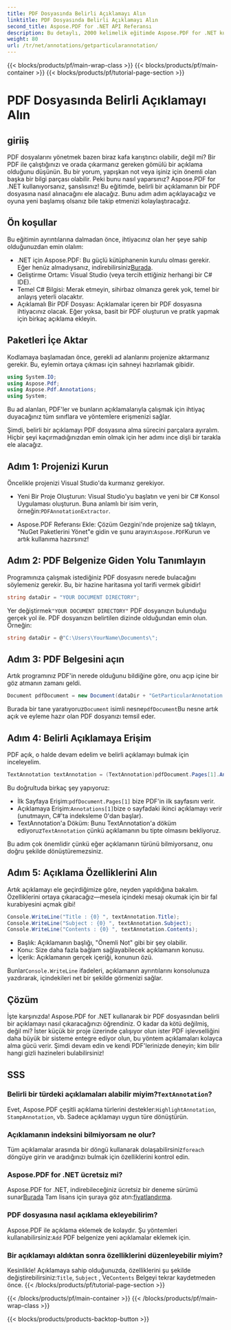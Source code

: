 ```yaml
---
title: PDF Dosyasında Belirli Açıklamayı Alın
linktitle: PDF Dosyasında Belirli Açıklamayı Alın
second_title: Aspose.PDF for .NET API Referansı
description: Bu detaylı, 2000 kelimelik eğitimde Aspose.PDF for .NET kullanarak bir PDF dosyasından belirli bir açıklamayı nasıl çıkaracağınızı öğrenin. Geliştiriciler için mükemmel.
weight: 80
url: /tr/net/annotations/getparticularannotation/
---
```


{{< blocks/products/pf/main-wrap-class >}}
{{< blocks/products/pf/main-container >}}
{{< blocks/products/pf/tutorial-page-section >}}

# PDF Dosyasında Belirli Açıklamayı Alın

## giriiş

PDF dosyalarını yönetmek bazen biraz kafa karıştırıcı olabilir, değil mi? Bir PDF ile çalıştığınızı ve orada çıkarmanız gereken gömülü bir açıklama olduğunu düşünün. Bu bir yorum, yapışkan not veya işiniz için önemli olan başka bir bilgi parçası olabilir. Peki bunu nasıl yaparsınız? Aspose.PDF for .NET kullanıyorsanız, şanslısınız! Bu eğitimde, belirli bir açıklamanın bir PDF dosyasına nasıl alınacağını ele alacağız. Bunu adım adım açıklayacağız ve oyuna yeni başlamış olsanız bile takip etmenizi kolaylaştıracağız.

## Ön koşullar

Bu eğitimin ayrıntılarına dalmadan önce, ihtiyacınız olan her şeye sahip olduğunuzdan emin olalım:

-  .NET için Aspose.PDF: Bu güçlü kütüphanenin kurulu olması gerekir. Eğer henüz almadıysanız, indirebilirsiniz[Burada](https://releases.aspose.com/pdf/net/).
- Geliştirme Ortamı: Visual Studio (veya tercih ettiğiniz herhangi bir C# IDE).
- Temel C# Bilgisi: Merak etmeyin, sihirbaz olmanıza gerek yok, temel bir anlayış yeterli olacaktır.
- Açıklamalı Bir PDF Dosyası: Açıklamalar içeren bir PDF dosyasına ihtiyacınız olacak. Eğer yoksa, basit bir PDF oluşturun ve pratik yapmak için birkaç açıklama ekleyin.

## Paketleri İçe Aktar

Kodlamaya başlamadan önce, gerekli ad alanlarını projenize aktarmanız gerekir. Bu, eylemin ortaya çıkması için sahneyi hazırlamak gibidir.

```csharp
using System.IO;
using Aspose.Pdf;
using Aspose.Pdf.Annotations;
using System;
```

Bu ad alanları, PDF'ler ve bunların açıklamalarıyla çalışmak için ihtiyaç duyacağınız tüm sınıflara ve yöntemlere erişmenizi sağlar.

Şimdi, belirli bir açıklamayı PDF dosyasına alma sürecini parçalara ayıralım. Hiçbir şeyi kaçırmadığınızdan emin olmak için her adımı ince dişli bir tarakla ele alacağız.

## Adım 1: Projenizi Kurun

Öncelikle projenizi Visual Studio'da kurmanız gerekiyor. 

-  Yeni Bir Proje Oluşturun: Visual Studio'yu başlatın ve yeni bir C# Konsol Uygulaması oluşturun. Buna anlamlı bir isim verin, örneğin:`PDFAnnotationExtractor`.
  
-  Aspose.PDF Referansı Ekle: Çözüm Gezgini'nde projenize sağ tıklayın, "NuGet Paketlerini Yönet"e gidin ve şunu arayın:`Aspose.PDF`Kurun ve artık kullanıma hazırsınız!

## Adım 2: PDF Belgenize Giden Yolu Tanımlayın

Programınıza çalışmak istediğiniz PDF dosyasını nerede bulacağını söylemeniz gerekir. Bu, bir hazine haritasına yol tarifi vermek gibidir!

```csharp
string dataDir = "YOUR DOCUMENT DIRECTORY";
```

 Yer değiştirmek`"YOUR DOCUMENT DIRECTORY"` PDF dosyanızın bulunduğu gerçek yol ile. PDF dosyanızın belirtilen dizinde olduğundan emin olun. Örneğin:

```csharp
string dataDir = @"C:\Users\YourName\Documents\";
```

## Adım 3: PDF Belgesini açın

Artık programınız PDF'in nerede olduğunu bildiğine göre, onu açıp içine bir göz atmanın zamanı geldi.

```csharp
Document pdfDocument = new Document(dataDir + "GetParticularAnnotation.pdf");
```

 Burada bir tane yaratıyoruz`Document` isimli nesne`pdfDocument`Bu nesne artık açık ve eyleme hazır olan PDF dosyanızı temsil eder.

## Adım 4: Belirli Açıklamaya Erişim

PDF açık, o halde devam edelim ve belirli açıklamayı bulmak için inceleyelim.

```csharp
TextAnnotation textAnnotation = (TextAnnotation)pdfDocument.Pages[1].Annotations[1];
```

Bu doğrultuda birkaç şey yapıyoruz:
-  İlk Sayfaya Erişim:`pdfDocument.Pages[1]` bize PDF'in ilk sayfasını verir.
-  Açıklamaya Erişim:`Annotations[1]`bize o sayfadaki ikinci açıklamayı verir (unutmayın, C#'ta indeksleme 0'dan başlar).
-  TextAnnotation'a Döküm: Bunu TextAnnotation'a döküm ediyoruz`TextAnnotation` çünkü açıklamanın bu tipte olmasını bekliyoruz.

Bu adım çok önemlidir çünkü eğer açıklamanın türünü bilmiyorsanız, onu doğru şekilde dönüştüremezsiniz.

## Adım 5: Açıklama Özelliklerini Alın

Artık açıklamayı ele geçirdiğimize göre, neyden yapıldığına bakalım. Özelliklerini ortaya çıkaracağız—mesela içindeki mesajı okumak için bir fal kurabiyesini açmak gibi!

```csharp
Console.WriteLine("Title : {0} ", textAnnotation.Title);
Console.WriteLine("Subject : {0} ", textAnnotation.Subject);
Console.WriteLine("Contents : {0} ", textAnnotation.Contents);
```

- Başlık: Açıklamanın başlığı, "Önemli Not" gibi bir şey olabilir.
- Konu: Size daha fazla bağlam sağlayabilecek açıklamanın konusu.
- İçerik: Açıklamanın gerçek içeriği, konunun özü.

 Bunlar`Console.WriteLine` ifadeleri, açıklamanın ayrıntılarını konsolunuza yazdırarak, içindekileri net bir şekilde görmenizi sağlar.

## Çözüm

İşte karşınızda! Aspose.PDF for .NET kullanarak bir PDF dosyasından belirli bir açıklamayı nasıl çıkaracağınızı öğrendiniz. O kadar da kötü değilmiş, değil mi? İster küçük bir proje üzerinde çalışıyor olun ister PDF işlevselliğini daha büyük bir sisteme entegre ediyor olun, bu yöntem açıklamaları kolayca alma gücü verir. Şimdi devam edin ve kendi PDF'lerinizde deneyin; kim bilir hangi gizli hazineleri bulabilirsiniz!

## SSS

###  Belirli bir türdeki açıklamaları alabilir miyim?`TextAnnotation`?  
 Evet, Aspose.PDF çeşitli açıklama türlerini destekler:`HighlightAnnotation`, `StampAnnotation`, vb. Sadece açıklamayı uygun türe dönüştürün.

### Açıklamanın indeksini bilmiyorsam ne olur?  
 Tüm açıklamalar arasında bir döngü kullanarak dolaşabilirsiniz`foreach` döngüye girin ve aradığınızı bulmak için özelliklerini kontrol edin.

### Aspose.PDF for .NET ücretsiz mi?  
 Aspose.PDF for .NET, indirebileceğiniz ücretsiz bir deneme sürümü sunar[Burada](https://releases.aspose.com/) Tam lisans için şuraya göz atın:[fiyatlandırma](https://purchase.aspose.com/buy).

### PDF dosyasına nasıl açıklama ekleyebilirim?  
Aspose.PDF ile açıklama eklemek de kolaydır. Şu yöntemleri kullanabilirsiniz:`Add` PDF belgenize yeni açıklamalar eklemek için.

### Bir açıklamayı aldıktan sonra özelliklerini düzenleyebilir miyim?  
 Kesinlikle! Açıklamaya sahip olduğunuzda, özelliklerini şu şekilde değiştirebilirsiniz:`Title`, `Subject` , Ve`Contents` Belgeyi tekrar kaydetmeden önce.
{{< /blocks/products/pf/tutorial-page-section >}}

{{< /blocks/products/pf/main-container >}}
{{< /blocks/products/pf/main-wrap-class >}}

{{< blocks/products/products-backtop-button >}}
